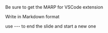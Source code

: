 Be sure to get the MARP for VSCode extension

Write in Markdown format

use --- to end the slide and start a new one
